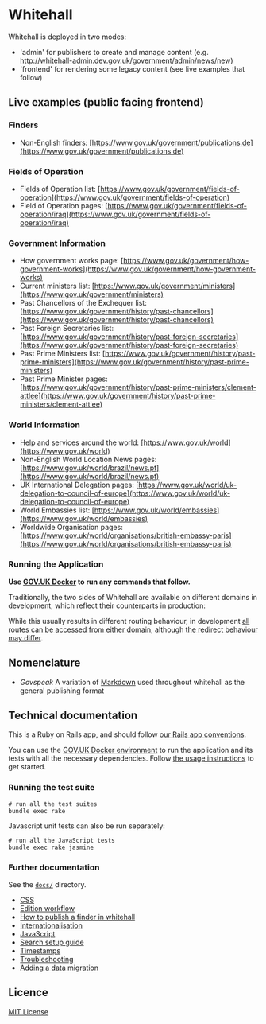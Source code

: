 # Whitehall

Whitehall is deployed in two modes:

- 'admin' for publishers to create and manage content (e.g. <http://whitehall-admin.dev.gov.uk/government/admin/news/new>)
- 'frontend' for rendering some legacy content (see live examples that follow)

## Live examples (public facing frontend)

### Finders

- Non-English finders: [https://www.gov.uk/government/publications.de](https://www.gov.uk/government/publications.de)

### Fields of Operation

- Fields of Operation list: [https://www.gov.uk/government/fields-of-operation](https://www.gov.uk/government/fields-of-operation)
- Field of Operation pages: [https://www.gov.uk/government/fields-of-operation/iraq](https://www.gov.uk/government/fields-of-operation/iraq)

### Government Information

- How government works page: [https://www.gov.uk/government/how-government-works](https://www.gov.uk/government/how-government-works)
- Current ministers list: [https://www.gov.uk/government/ministers](https://www.gov.uk/government/ministers)
- Past Chancellors of the Exchequer list: [https://www.gov.uk/government/history/past-chancellors](https://www.gov.uk/government/history/past-chancellors)
- Past Foreign Secretaries list: [https://www.gov.uk/government/history/past-foreign-secretaries](https://www.gov.uk/government/history/past-foreign-secretaries)
- Past Prime Ministers list: [https://www.gov.uk/government/history/past-prime-ministers](https://www.gov.uk/government/history/past-prime-ministers)
- Past Prime Minister pages: [https://www.gov.uk/government/history/past-prime-ministers/clement-attlee](https://www.gov.uk/government/history/past-prime-ministers/clement-attlee)

### World Information

- Help and services around the world: [https://www.gov.uk/world](https://www.gov.uk/world)
- Non-English World Location News pages: [https://www.gov.uk/world/brazil/news.pt](https://www.gov.uk/world/brazil/news.pt)
- UK International Delegation pages: [https://www.gov.uk/world/uk-delegation-to-council-of-europe](https://www.gov.uk/world/uk-delegation-to-council-of-europe)
- World Embassies list: [https://www.gov.uk/world/embassies](https://www.gov.uk/world/embassies)
- Worldwide Organisation pages: [https://www.gov.uk/world/organisations/british-embassy-paris](https://www.gov.uk/world/organisations/british-embassy-paris)

### Running the Application

**Use [GOV.UK Docker](https://github.com/alphagov/govuk-docker) to run any commands that follow.**

Traditionally, the two sides of Whitehall are available on different domains in development, which reflect their counterparts in production:

While this usually results in different routing behaviour, in development [all routes can be accessed from either domain](https://github.com/alphagov/whitehall/blob/main/config/routes.rb#L3-L5), although [the redirect behaviour may differ](https://github.com/alphagov/whitehall/blob/main/config/routes.rb#L25-L28).

## Nomenclature

- *Govspeak* A variation of [Markdown](https://daringfireball.net/projects/markdown) used throughout whitehall as the general publishing format

## Technical documentation

This is a Ruby on Rails app, and should follow [our Rails app conventions](https://docs.publishing.service.gov.uk/manual/conventions-for-rails-applications.html).

You can use the [GOV.UK Docker environment](https://github.com/alphagov/govuk-docker) to run the application and its tests with all the necessary dependencies. Follow [the usage instructions](https://github.com/alphagov/govuk-docker#usage) to get started.

### Running the test suite

```
# run all the test suites
bundle exec rake
```

Javascript unit tests can also be run separately:

```
# run all the JavaScript tests
bundle exec rake jasmine
```

### Further documentation

See the [`docs/`](docs/) directory.

- [CSS](docs/css.md)
- [Edition workflow](docs/edition_workflow.md)
- [How to publish a finder in whitehall](docs/finders.md)
- [Internationalisation](docs/internationalisation_guide.md)
- [JavaScript](docs/javascript.md)
- [Search setup guide](docs/search_setup_guide.md)
- [Timestamps](docs/timestamps.md)
- [Troubleshooting](docs/troubleshooting.md)
- [Adding a data migration](db/data_migration/README.md)

## Licence

[MIT License](LICENCE)
